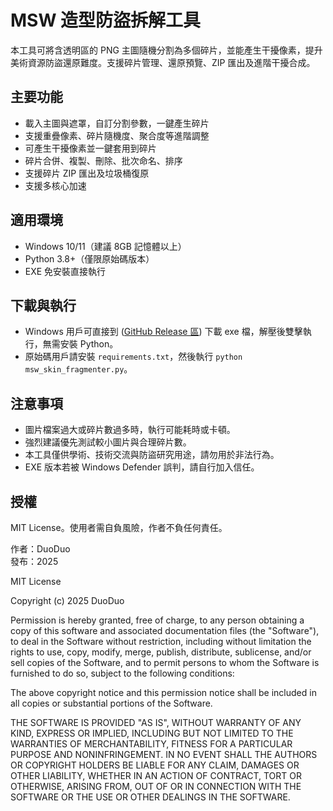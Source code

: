 # MSW 造型防盜拆解工具

本工具可將含透明區的 PNG 主圖隨機分割為多個碎片，並能產生干擾像素，提升美術資源防盜還原難度。支援碎片管理、還原預覽、ZIP 匯出及進階干擾合成。

## 主要功能

- 載入主圖與遮罩，自訂分割參數，一鍵產生碎片
- 支援重疊像素、碎片隨機度、聚合度等進階調整
- 可產生干擾像素並一鍵套用到碎片
- 碎片合併、複製、刪除、批次命名、排序
- 支援碎片 ZIP 匯出及垃圾桶復原
- 支援多核心加速

## 適用環境

- Windows 10/11（建議 8GB 記憶體以上）
- Python 3.8+（僅限原始碼版本）
- EXE 免安裝直接執行

## 下載與執行

- Windows 用戶可直接到 ([GitHub Release 區](https://github.com/duoduo-88/MSW-Skin-Fragmenter/releases/tag/v1.0.0](https://github.com/duoduo-88/MSW-Skin-Fragmenter/releases))) 下載 exe 檔，解壓後雙擊執行，無需安裝 Python。
- 原始碼用戶請安裝 `requirements.txt`，然後執行 `python msw_skin_fragmenter.py`。

## 注意事項

- 圖片檔案過大或碎片數過多時，執行可能耗時或卡頓。
- 強烈建議優先測試較小圖片與合理碎片數。
- 本工具僅供學術、技術交流與防盜研究用途，請勿用於非法行為。  
- EXE 版本若被 Windows Defender 誤判，請自行加入信任。

## 授權

MIT License。使用者需自負風險，作者不負任何責任。

作者：DuoDuo  
發布：2025

MIT License

Copyright (c) 2025 DuoDuo

Permission is hereby granted, free of charge, to any person obtaining a copy
of this software and associated documentation files (the "Software"), to deal
in the Software without restriction, including without limitation the rights
to use, copy, modify, merge, publish, distribute, sublicense, and/or sell
copies of the Software, and to permit persons to whom the Software is
furnished to do so, subject to the following conditions:

The above copyright notice and this permission notice shall be included in all
copies or substantial portions of the Software.

THE SOFTWARE IS PROVIDED "AS IS", WITHOUT WARRANTY OF ANY KIND, EXPRESS OR
IMPLIED, INCLUDING BUT NOT LIMITED TO THE WARRANTIES OF MERCHANTABILITY,
FITNESS FOR A PARTICULAR PURPOSE AND NONINFRINGEMENT. IN NO EVENT SHALL THE
AUTHORS OR COPYRIGHT HOLDERS BE LIABLE FOR ANY CLAIM, DAMAGES OR OTHER
LIABILITY, WHETHER IN AN ACTION OF CONTRACT, TORT OR OTHERWISE, ARISING FROM,
OUT OF OR IN CONNECTION WITH THE SOFTWARE OR THE USE OR OTHER DEALINGS IN THE
SOFTWARE.
